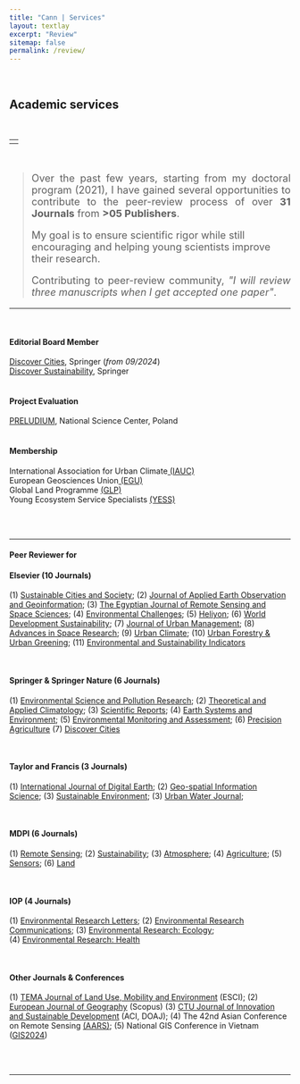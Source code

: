 ```yaml
---
title: "Cann | Services"
layout: textlay
excerpt: "Review"
sitemap: false
permalink: /review/
---
```



<br>

## Academic services 

<br>
<div style="width:90%; text-align:justify"></div>

<div style="max-width: 1000px; margin: 0 auto;">

<table width="1000">
    <tr>
        <td style="text-align: center;">
            <img src="{{site.baseurl}}/images/review/review_banner.png" alt="" />
        </td>
    </tr>
</table>

<br>

> <p style="font-size: 18px; text-align: justify"> Over the past few years, starting from my doctoral program (2021), I have gained several opportunities to contribute to the peer-review process of over <b>31 Journals</b> from <b>>05 Publishers</b>. </p>
> <p style="font-size: 18px; text-algin: justify"> My goal is to ensure scientific rigor while still encouraging and helping young scientists improve their research. </p>
> <p style="font-size: 18px; text-align: justify"> Contributing to peer-review community, <i>"I will review three manuscripts when I get accepted one paper"</i>. </p>


<hr>
<br>
<div style="width:90%; text-align:justify"></div>

#### **Editorial Board Member**

<a href="https://link.springer.com/journal/44327/editorial-board">Discover Cities</a>, Springer (<i>from 09/2024</i>)<br>
<a href="https://link.springer.com/journal/43621/editorial-board">Discover Sustainability</a>, Springer</i>
<br>
<br>

#### **Project Evaluation**

<a href="https://www.ncn.gov.pl/en/finansowanie-nauki/konkursy/typy/2">PRELUDIUM</a>, National Science Center, Poland 
<br>
<br>

#### **Membership**

International Association for Urban Climate<a href="https://urban-climate.org/"> (IAUC)</a><br>
European Geosciences Union<a href="https://www.egu.eu//"> (EGU)</a><br>
Global Land Programme <a href="https://glp.earth/users/trong-can-nguyen"> (GLP) </a><br>
Young Ecosystem Service Specialists <a href="https://www.es-partnership.org/services/networking/young-es-specialists-yess/"> (YESS)</a>


<br>
<br>

<hr>

#### **Peer Reviewer for**

#### Elsevier  (10 Journals)

(1) <a href="https://www.sciencedirect.com/journal/sustainable-cities-and-society">Sustainable Cities and Society</a>; 
(2) <a href="https://www.journals.elsevier.com/international-journal-of-applied-earth-observation-and-geoinformation">Journal of Applied Earth Observation and Geoinformation</a>; 
(3) <a href="https://www.sciencedirect.com/journal/the-egyptian-journal-of-remote-sensing-and-space-science">The Egyptian Journal of Remote Sensing and Space Sciences</a>; 
(4) <a href="https://www.journals.elsevier.com/environmental-challenges">Environmental Challenges</a>; 
(5) <a href="https://www.cell.com/heliyon/home">Heliyon</a>; 
(6) <a href="https://www.sciencedirect.com/journal/world-development-sustainability">World Development Sustainability</a>; 
(7) <a href="https://www.sciencedirect.com/journal/journal-of-urban-management">Journal of Urban Management</a>; 
(8) <a href="https://www.sciencedirect.com/journal/advances-in-space-research">Advances in Space Research</a>; 
(9) <a href="https://www.sciencedirect.com/journal/urban-climate">Urban Climate</a>; 
(10) <a href="https://www.sciencedirect.com/journal/urban-forestry-and-urban-greening">Urban Forestry & Urban Greening</a>; 
(11) <a href="https://www.sciencedirect.com/journal/environmental-and-sustainability-indicators">Environmental and Sustainability Indicators</a>


<br>

#### Springer & Springer Nature (6 Journals)

(1) <a href="https://www.springer.com/journal/11356">Environmental Science and Pollution Research</a>; 
(2) <a href="https://link.springer.com/journal/704">Theoretical and Applied Climatology</a>; 
(3) <a href="https://www.nature.com/srep/">Scientific Reports</a>; 
(4) <a href="https://link.springer.com/journal/41748">Earth Systems and Environment</a>; 
(5) <a href="https://link.springer.com/journal/10661">Environmental Monitoring and Assessment</a>; 
(6) <a href="https://link.springer.com/journal/11119">Precision Agriculture</a> 
(7) <a href="https://link.springer.com/journal/44327">Discover Cities</a>  

<br>

#### Taylor and Francis  (3 Journals)

(1) <a href="https://www.tandfonline.com/journals/tjde20">International Journal of Digital Earth</a>; 
(2) <a href="https://www.tandfonline.com/toc/tgsi20/current">Geo-spatial Information Science</a>;
(3) <a href="https://www.tandfonline.com/journals/oaes21">Sustainable Environment</a>;
(3) <a href="https://www.tandfonline.com/journals/nurw20">Urban Water Journal</a>;

<br>

#### MDPI  (6 Journals)

(1) <a href="https://www.mdpi.com/journal/remotesensing">Remote Sensing</a>; 
(2) <a href="https://www.mdpi.com/journal/sustainability">Sustainability</a>; 
(3) <a href="https://www.mdpi.com/journal/atmosphere">Atmosphere</a>; 
(4) <a href="https://www.mdpi.com/journal/agriculture">Agriculture</a>; 
(5) <a href="https://www.mdpi.com/journal/sensors">Sensors</a>;
(6) <a href="https://www.mdpi.com/journal/land">Land</a>

<br>

#### IOP  (4 Journals)

(1) <a href="https://iopscience.iop.org/journal/1748-9326">Environmental Research Letters</a>; 
(2) <a href="https://iopscience.iop.org/journal/2515-7620">Environmental Research Communications</a>; 
(3) <a href="https://iopscience.iop.org/journal/2752-664X">Environmental Research: Ecology</a>;  
(4) <a href="https://iopscience.iop.org/journal/2752-5309">Environmental Research: Health</a> 

<br>

#### Other Journals & Conferences

(1) <a href="http://www.serena.unina.it/index.php/tema/">TEMA Journal of Land Use, Mobility and Environment</a> (ESCI); 
(2) <a href="https://www.eurogeojournal.eu/index.php/egj/index">European Journal of Geography</a> (Scopus)
(3) <a href="https://ctujs.ctu.edu.vn/index.php/ctujs/index">CTU Journal of Innovation and Sustainable Development</a> (ACI, DOAJ); 
(4) The 42nd Asian Conference on Remote Sensing <a href="https://a-a-r-s.org/">(AARS)</a>; 
(5) National GIS Conference in Vietnam (<a href="https://gis2024.ctu.edu.vn/">GIS2024</a>)

 
<br>
<br>

<hr>

</div>